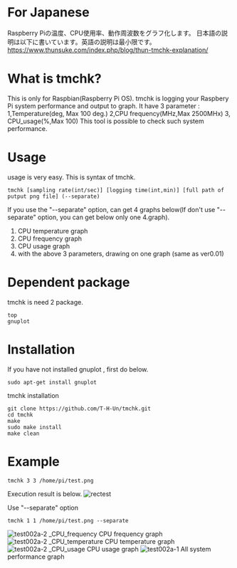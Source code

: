 # For Japanese
Raspberry Piの温度、CPU使用率、動作周波数をグラフ化します。
日本語の説明は以下に書いています。英語の説明は最小限です。
https://www.thunsuke.com/index.php/blog/thun-tmchk-explanation/


# What is tmchk?
This is only for Raspbian(Raspberry Pi OS).
tmchk is logging your Raspbery Pi system performance and output to graph.
It have 3 parameter : 1,Temperature(deg, Max 100 deg.) 2,CPU frequency(MHz,Max 2500MHx) 3, CPU_usage(%,Max 100)
This tool is possible to check such system performance.

# Usage
usage is very easy. This is syntax of tmchk.
```
tmchk [sampling rate(int/sec)] [logging time(int,min)] [full path of putput png file] (--separate)
```
If you use the "--separate" option, can get 4 graphs below(If don't use "--separate" option, you can get below only one 4.graph).
1. CPU temperature graph
2. CPU frequency graph
3. CPU usage graph
4.  with the above 3 parameters, drawing on one graph (same as ver0.01)
# Dependent package
tmchk is need 2 package.
```
top
gnuplot
```
# Installation
If you have not installed gnuplot , first do below.
```
sudo apt-get install gnuplot
```
tmchk installation
```
git clone https://github.com/T-H-Un/tmchk.git
cd tmchk
make
sudo make install
make clean
```

# Example 
```
tmchk 3 3 /home/pi/test.png
```
Execution result is below.
![rectest](https://user-images.githubusercontent.com/39953146/88944630-f04b1a00-d2c7-11ea-9461-be4a8b2fb425.png)

Use "--separate" option
```
tmchk 1 1 /home/pi/test.png --separate
```
![test002a-2 _CPU_frequency](https://user-images.githubusercontent.com/39953146/90794248-88787400-e347-11ea-8fb6-468bbe67fa7a.png)
CPU frequency graph
![test002a-2 _CPU_temperature](https://user-images.githubusercontent.com/39953146/90794253-89110a80-e347-11ea-8c3b-ef052b98be61.png)
CPU temperature graph
![test002a-2 _CPU_usage](https://user-images.githubusercontent.com/39953146/90794254-89a9a100-e347-11ea-8b3b-d40492b5d4fc.png)
CPU usage graph
![test002a-1](https://user-images.githubusercontent.com/39953146/90794258-89a9a100-e347-11ea-980c-4dfe2d356bae.png)
All system performance graph


